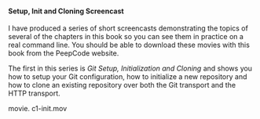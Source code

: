 <!--
SPDX-FileCopyrightText: 2008 Geoffrey Grosenbach <boss@topfunky.com>
SPDX-FileCopyrightText: 2008 Scott Chacon <schacon@gmail.com>

SPDX-License-Identifier: CC-BY-SA-3.0
-->

#### Setup, Init and Cloning Screencast

I have produced a series of short screencasts demonstrating the topics of several of the chapters in this book so you can see them in practice on a real command line. You should be able to download these movies with this book from the PeepCode website.

The first in this series is *Git Setup, Initialization and Cloning* and shows you how to setup your Git configuration, how to initialize a new repository and how to clone an existing repository over both the Git transport and the HTTP transport.

movie. c1-init.mov
